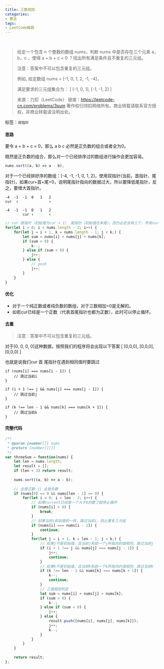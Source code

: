 ```yaml
---
title: 三数相加
categories:
- 算法
tags:
- LeetCode解题
---
```


<br/>

> 给定一个包含 n 个整数的数组 nums，判断 nums 中是否存在三个元素 a，b，c ，使得 a + b + c = 0 ？找出所有满足条件且不重复的三元组。
>
> 注意：答案中不可以包含重复的三元组。
>
> 例如, 给定数组 nums = [-1, 0, 1, 2, -1, -4]，
>
> 满足要求的三元组集合为：
> [
>   [-1, 0, 1],
>   [-1, -1, 2]
> ]
>
> 来源：力扣（LeetCode）
> 链接：https://leetcode-cn.com/problems/3sum
> 著作权归领扣网络所有。商业转载请联系官方授权，非商业转载请注明出处。

标签：`双指针`

<!-- more -->

#### 思路

要令 a + b + c = 0，那么 a b c 必然是正负数的组合或者全为0。

既然是正负数的组合，那么对一个已经排序过的数组进行操作会更加容易。

```javascript
nums.sort((a, b) => a - b);
```

对于一个已经排好序的数组：[-4, -1, -1, 0, 1, 2]，使用双指针(当前，首指针、尾指针)，如果cur+首+尾>0，说明尾指针指向的数据过大，所以要降低尾指针，反之，要增大首指针。

```
-4  -1  -1  0   1   2
cur  ↑              ↑

-4  -1  -1  0   1   2
        cur ↑       ↑
```

```javascript
// cur 首指针（初始值为cur + 1） 尾指针（初始值在末尾），因为必定会有三个，所有cur的循环应该是nums.length - 2
for(let i = 0; i < nums.length - 2; i++) {
    for(let j = i + 1, k = nums.length - 1; j < k;) {
        let sum = nums[i] + nums[j] + nums[k];
        if (sum > 0) {
            k--;
        } else if (sum < 0) {
            j++;
        } else {
            // push
            j++;
        }
    }
}
```

#### 优化

+ 对于一个纯正数或者纯负数的数组，对于三数相加=0是无解的。
+ 如若cur已经是一个正数（代表首尾指针也都为正数），此时可以停止循环。


#### 去重

> 注意：答案中不可以包含重复的三元组。

对于[0, 0, 0, 0]这种数据，按照我们的程序将会出现以下答案
[
    [0,0,0],
    [0,0,0],
    [0,0,0]
]

也就是说我们cur 首 尾指针在遇到相同值时要跳过
```
if (nums[i] === nums[i - 1]) {
    // 跳过当前i    
}

if (i + 1 !== j && nums[j] === nums[j - 1]) {
    // 跳过当前j
}

if (k !== len - 1 && nums[k] === nums[k + 1]) {
    // 跳过当前k
}
```

#### 完整代码
```javascript
/**
 * @param {number[]} nums
 * @return {number[][]}
 */
var threeSum = function(nums) {
    let len = nums.length;
    let result = [];
    if (len < 3) return result;
    
    nums.sort((a, b) => a - b);
    
    // 全是正数 || 全是负数
    if (nums[0] <= 0 && nums[len - 1] >= 0) {
        for(let i = 0; i < len - 2; i++) {
            // 如果current已经是一个大于0的数了就停止循环
            if (nums[i] > 0) {
                break;
            }
            // 如果当前i和前面的一样，跳过当前i，防止重复三元组
            if (nums[i] === nums[i - 1]) {
                continue;
            }
            for(let j = i + 1, k = len - 1; j < k;) {
                // 如果j不是初始值，且当前j和前一个j所指向的值相同，跳过当前j
                if (i + 1 !== j && nums[j] === nums[j - 1]) {
                    j++;
                    continue;
                }
                // 如果k不是初始值，且当前k和前一个k所指向的值相同，跳过当前k
                if (k !== len - 1 && nums[k] === nums[k + 1]) {
                    k--;
                    continue;
                }
                // 三值相加判定
                let sum = nums[i] + nums[j] + nums[k];
                if (sum > 0) {
                    k--;
                } else if (sum < 0) {
                    j++;
                } else {
                    result.push([nums[i], nums[j], nums[k]]);
                    j++;
                    k--;
                }
            }
        }
    }
    
    return result;
};
```